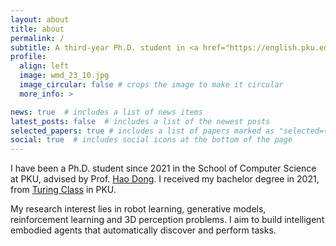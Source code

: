 ```yaml
---
layout: about
title: about
permalink: /
subtitle: A third-year Ph.D. student in <a href="https://english.pku.edu.cn/">Peking University (PKU)</a>.
profile:
  align: left
  image: wmd_23_10.jpg
  image_circular: false # crops the image to make it circular
  more_info: >

news: true  # includes a list of news items
latest_posts: false  # includes a list of the newest posts
selected_papers: true # includes a list of papers marked as "selected={true}"
social: true  # includes social icons at the bottom of the page
---
```

I have been a Ph.D. student since 2021 in the School of Computer Science at PKU, advised by Prof. [Hao Dong](https://cfcs.pku.edu.cn/english/people/faculty/haodong/index.htm).
I received my bachelor degree in 2021, from [Turing Class](https://cfcs.pku.edu.cn/english/research/turingprogram/introduction1/index.htm) in PKU.

My research interest lies in robot learning, generative models, reinforcement learning and 3D perception problems.
I aim to build intelligent embodied agents that automatically discover and perform tasks.

